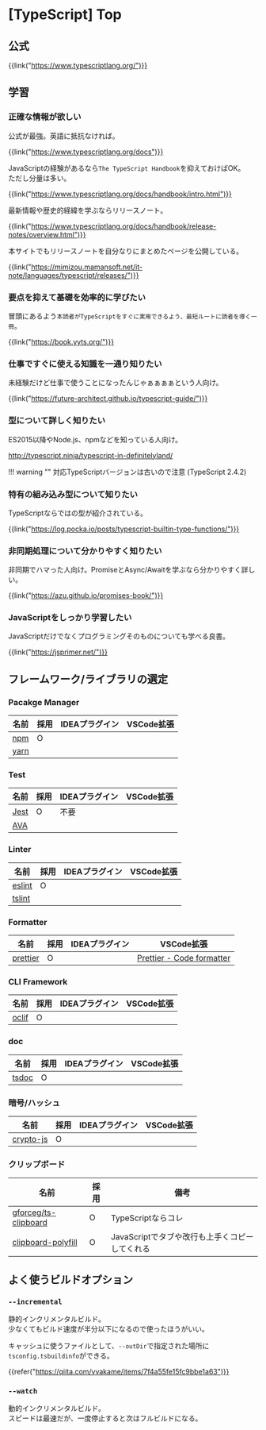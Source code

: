# [TypeScript] Top


公式
----

{{link("https://www.typescriptlang.org/")}}


学習
----

### 正確な情報が欲しい

公式が最強。英語に抵抗なければ。

{{link("https://www.typescriptlang.org/docs")}}

JavaScriptの経験があるなら`The TypeScript Handbook`を抑えておけばOK。  
ただし分量は多い。

{{link("https://www.typescriptlang.org/docs/handbook/intro.html")}}

最新情報や歴史的経緯を学ぶならリリースノート。

{{link("https://www.typescriptlang.org/docs/handbook/release-notes/overview.html")}}

本サイトでもリリースノートを自分なりにまとめたページを公開している。

{{link("https://mimizou.mamansoft.net/it-note/languages/typescript/releases/")}}

### 要点を抑えて基礎を効率的に学びたい

冒頭にあるよう`本読者がTypeScriptをすぐに実用できるよう、最短ルートに読者を導く一冊`。

{{link("https://book.yyts.org/")}}

### 仕事ですぐに使える知識を一通り知りたい

未経験だけど仕事で使うことになったんじゃぁぁぁぁという人向け。

{{link("https://future-architect.github.io/typescript-guide/")}}

### 型について詳しく知りたい

ES2015以降やNode.js、npmなどを知っている人向け。

http://typescript.ninja/typescript-in-definitelyland/

!!! warning ""
    対応TypeScriptバージョンは古いので注意 (TypeScript 2.4.2)

### 特有の組み込み型について知りたい

TypeScriptならではの型が紹介されている。

{{link("https://log.pocka.io/posts/typescript-builtin-type-functions/")}}

### 非同期処理について分かりやすく知りたい

非同期でハマった人向け。PromiseとAsync/Awaitを学ぶなら分かりやすく詳しい。

{{link("https://azu.github.io/promises-book/")}}

### JavaScriptをしっかり学習したい

JavaScriptだけでなくプログラミングそのものについても学べる良書。

{{link("https://jsprimer.net/")}}


フレームワーク/ライブラリの選定
-------------------------------

### Pacakge Manager

|  名前  | 採用 | IDEAプラグイン | VSCode拡張 |
| ------ | ---- | -------------- | ---------- |
| [npm]  | O    |                |            |
| [yarn] |      |                |            |

[npm]: https://www.npmjs.com/
[yarn]: https://yarnpkg.com/ja/


### Test

|  名前  | 採用 | IDEAプラグイン | VSCode拡張 |
| ------ | ---- | -------------- | ---------- |
| [Jest] | O    | 不要           |            |
| [AVA]  |      |                |            |

[jest]: https://jestjs.io/ja/
[ava]: https://github.com/avajs/ava


### Linter

|   名前   | 採用 | IDEAプラグイン | VSCode拡張 |
| -------- | ---- | -------------- | ---------- |
| [eslint] | O    |                |            |
| [tslint] |      |                |            |

[eslint]: https://eslint.org/
[tslint]: https://palantir.github.io/tslint/


### Formatter

|    名前    | 採用 | IDEAプラグイン |         VSCode拡張          |
| ---------- | ---- | -------------- | --------------------------- |
| [prettier] | O    |                | [Prettier - Code formatter] |

[prettier]: https://prettier.io/
[Prettier - Code formatter]: https://marketplace.visualstudio.com/items?itemName=esbenp.prettier-vscode


### CLI Framework

|  名前   | 採用 | IDEAプラグイン | VSCode拡張 |
| ------- | ---- | -------------- | ---------- |
| [oclif] | O    |                |            |

[oclif]: https://oclif.io/docs/introduction


### doc

|  名前   | 採用 | IDEAプラグイン | VSCode拡張 |
| ------- | ---- | -------------- | ---------- |
| [tsdoc] | O    |                |            |

[tsdoc]: https://github.com/microsoft/tsdoc

### 暗号/ハッシュ

|    名前     | 採用 | IDEAプラグイン | VSCode拡張 |
| ----------- | ---- | -------------- | ---------- |
| [crypto-js] | O    |                |            |

[crypto-js]: https://github.com/brix/crypto-js

### クリップボード

|          名前          | 採用 |                      備考                      |
| ---------------------- | ---- | ---------------------------------------------- |
| [gforceg/ts-clipboard] | O    | TypeScriptならコレ                             |
| [clipboard-polyfill]   | O    | JavaScriptでタブや改行も上手くコピーしてくれる |

[gforceg/ts-clipboard]: https://github.com/gforceg/ts-clipboard
[clipboard-polyfill]: https://github.com/lgarron/clipboard-polyfill


よく使うビルドオプション
------------------------

### `--incremental`

静的インクリメンタルビルド。  
少なくてもビルド速度が半分以下になるので使ったほうがいい。

キャッシュに使うファイルとして、`--outDir`で指定された場所に`tsconfig.tsbuildinfo`ができる。

{{refer("https://qiita.com/vvakame/items/7f4a55fe15fc9bbe1a63")}}

### `--watch`

動的インクリメンタルビルド。  
スピードは最速だが、一度停止すると次はフルビルドになる。
